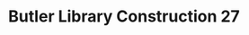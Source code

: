 ---
_date: 10-Aug-33
derivativo_link: https://derivativo-1.library.columbia.edu/iiif/2/ldpd:341245/
dlc_link: https://dlc.library.columbia.edu/catalog/cul:ns1rn8pkdf
format: photographs
iiif_json: https://derivativo-1.library.columbia.edu/iiif/2/ldpd:341245/info.json
name: Beals, A. Tennyson
native_jpg: https://derivativo-1.library.columbia.edu/iiif/2/ldpd:341245/full/!768,768/0/native.jpg
shelf_location: Box no. Box 162, Folder no. Folder 12 (Buildings & Grounds - Morningside
  - Butler Library, Construction 1933-1934), Historical Photograph Collection
subjects: Academic libraries; New York (N.Y.); Butler Library
summary: Butler Library construction, 10 August 1933.
title: Butler Library Construction 27
layout: photo-page
---